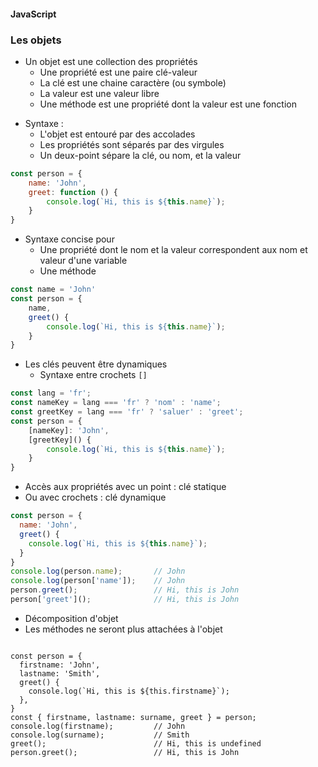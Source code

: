 #### JavaScript
### Les objets

<div class="r-stack">

<div class="fragment fade-out" data-fragment-index="1">

* Un objet est une collection des propriétés
  * Une propriété est une paire clé-valeur
  * La clé est une chaine caractère (ou symbole)
  * La valeur est une valeur libre
  * Une méthode est une propriété dont la valeur est une fonction


</div>
<div class="fragment fade-in-then-out" data-fragment-index="1">

* Syntaxe :
  * L'objet est entouré par des accolades
  * Les propriétés sont séparés par des virgules
  * Un deux-point sépare la clé, ou nom, et la valeur

```javascript
const person = {
    name: 'John',
    greet: function () {
        console.log(`Hi, this is ${this.name}`);
    }
}
```


</div>

<div class="fragment fade-in-then-out" data-fragment-index="2">

* Syntaxe concise pour
  * Une propriété dont le nom et la valeur correspondent aux nom et valeur d'une variable 
  * Une méthode

```javascript [3-4]
const name = 'John'
const person = {
    name,
    greet() {
        console.log(`Hi, this is ${this.name}`);
    }
}
```

</div>

<div class="fragment fade-in-then-out" data-fragment-index="3">

* Les clés peuvent être dynamiques
  * Syntaxe entre crochets `[]`

```javascript [5,6]
const lang = 'fr';
const nameKey = lang === 'fr' ? 'nom' : 'name';
const greetKey = lang === 'fr' ? 'saluer' : 'greet';
const person = {
    [nameKey]: 'John',
    [greetKey]() {
        console.log(`Hi, this is ${this.name}`);
    }
}
```

</div>

<div class="fragment fade-in-then-out" data-fragment-index="4">

* Accès aux propriétés avec un point : clé statique
* Ou avec crochets : clé dynamique

```javascript [7-10]
const person = {
  name: 'John',
  greet() {
    console.log(`Hi, this is ${this.name}`);
  }
}
console.log(person.name);       // John
console.log(person['name']);    // John
person.greet();                 // Hi, this is John
person['greet']();              // Hi, this is John
```

</div>

<div class="fragment" data-fragment-index="5">

* Décomposition d'objet
* Les méthodes ne seront plus attachées à l'objet <!-- .element class="fragment" data-fragment-index="6" -->

<pre><code
  class="javascript language-javascript"
  data-trim
  data-noescape
  data-line-numbers="|11"
  data-fragment-index="6">
const person = {
  firstname: 'John',
  lastname: 'Smith',
  greet() {
    console.log(`Hi, this is ${this.firstname}`);
  },
}
const { firstname, lastname: surname, greet } = person;
console.log(firstname);         // John
console.log(surname);           // Smith
greet();                        // Hi, this is undefined
person.greet();                 // Hi, this is John
</code></pre>

</div>

</div>
